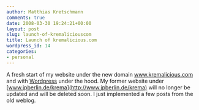 ```yaml
---
author: Matthias Kretschmann
comments: true
date: 2008-03-30 19:24:21+00:00
layout: post
slug: launch-of-kremaliciouscom
title: Launch of kremalicious.com
wordpress_id: 14
categories:
- personal
---
```


A fresh start of my website under the new domain www.kremalicious.com and with [Wordpress](http://www.wordpress.org) under the hood. My former website under [www.jpberlin.de/krema](http://www.jpberlin.de/krema) will no longer be updated and will be deleted soon. I just implemented a few posts from the old weblog.
